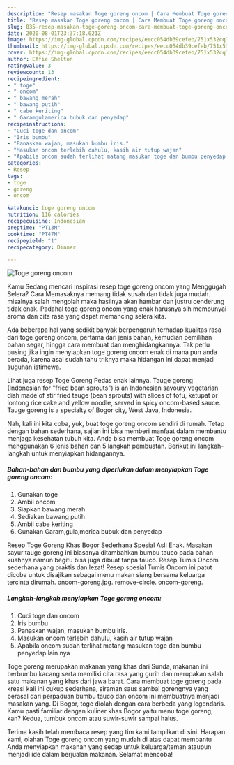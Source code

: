 ```yaml
---
description: "Resep masakan Toge goreng oncom | Cara Membuat Toge goreng oncom Yang Bikin Ngiler"
title: "Resep masakan Toge goreng oncom | Cara Membuat Toge goreng oncom Yang Bikin Ngiler"
slug: 835-resep-masakan-toge-goreng-oncom-cara-membuat-toge-goreng-oncom-yang-bikin-ngiler
date: 2020-08-01T23:37:18.021Z
image: https://img-global.cpcdn.com/recipes/eecc054db39cefeb/751x532cq70/toge-goreng-oncom-foto-resep-utama.jpg
thumbnail: https://img-global.cpcdn.com/recipes/eecc054db39cefeb/751x532cq70/toge-goreng-oncom-foto-resep-utama.jpg
cover: https://img-global.cpcdn.com/recipes/eecc054db39cefeb/751x532cq70/toge-goreng-oncom-foto-resep-utama.jpg
author: Effie Shelton
ratingvalue: 3
reviewcount: 13
recipeingredient:
- " toge"
- " oncom"
- " bawang merah"
- " bawang putih"
- " cabe keriting"
- " Garamgulamerica bubuk dan penyedap"
recipeinstructions:
- "Cuci toge dan oncom"
- "Iris bumbu"
- "Panaskan wajan, masukan bumbu iris."
- "Masukan oncom terlebih dahulu, kasih air tutup wajan"
- "Apabila oncom sudah terlihat matang masukan toge dan bumbu penyedap lain nya"
categories:
- Resep
tags:
- toge
- goreng
- oncom

katakunci: toge goreng oncom 
nutrition: 116 calories
recipecuisine: Indonesian
preptime: "PT13M"
cooktime: "PT47M"
recipeyield: "1"
recipecategory: Dinner

---
```



![Toge goreng oncom](https://img-global.cpcdn.com/recipes/eecc054db39cefeb/751x532cq70/toge-goreng-oncom-foto-resep-utama.jpg)

Kamu Sedang mencari inspirasi resep toge goreng oncom yang Menggugah Selera? Cara Memasaknya memang tidak susah dan tidak juga mudah. misalnya salah mengolah maka hasilnya akan hambar dan justru cenderung tidak enak. Padahal toge goreng oncom yang enak harusnya sih mempunyai aroma dan cita rasa yang dapat memancing selera kita.

Ada beberapa hal yang sedikit banyak berpengaruh terhadap kualitas rasa dari toge goreng oncom, pertama dari jenis bahan, kemudian pemilihan bahan segar, hingga cara membuat dan menghidangkannya. Tak perlu pusing jika ingin menyiapkan toge goreng oncom enak di mana pun anda berada, karena asal sudah tahu triknya maka hidangan ini dapat menjadi suguhan istimewa.

Lihat juga resep Toge Goreng Pedas enak lainnya. Tauge goreng (Indonesian for &#34;fried bean sprouts&#34;) is an Indonesian savoury vegetarian dish made of stir fried tauge (bean sprouts) with slices of tofu, ketupat or lontong rice cake and yellow noodle, served in spicy oncom-based sauce. Tauge goreng is a specialty of Bogor city, West Java, Indonesia.


Nah, kali ini kita coba, yuk, buat toge goreng oncom sendiri di rumah. Tetap dengan bahan sederhana, sajian ini bisa memberi manfaat dalam membantu menjaga kesehatan tubuh kita. Anda bisa membuat Toge goreng oncom menggunakan 6 jenis bahan dan 5 langkah pembuatan. Berikut ini langkah-langkah untuk menyiapkan hidangannya.

<!--inarticleads1-->

##### Bahan-bahan dan bumbu yang diperlukan dalam menyiapkan Toge goreng oncom:

1. Gunakan  toge
1. Ambil  oncom
1. Siapkan  bawang merah
1. Sediakan  bawang putih
1. Ambil  cabe keriting
1. Gunakan  Garam,gula,merica bubuk dan penyedap


Resep Toge Goreng Khas Bogor Sederhana Spesial Asli Enak. Masakan sayur tauge goreng ini biasanya ditambahkan bumbu tauco pada bahan kuahnya namun begitu bisa juga dibuat tanpa tauco. Resep Tumis Oncom sederhana yang praktis dan lezat! Resep spesial Tumis Oncom ini patut dicoba untuk disajikan sebagai menu makan siang bersama keluarga tercinta dirumah. oncom-goreng.jpg. remove-circle. oncom-goreng. 

<!--inarticleads2-->

##### Langkah-langkah menyiapkan Toge goreng oncom:

1. Cuci toge dan oncom
1. Iris bumbu
1. Panaskan wajan, masukan bumbu iris.
1. Masukan oncom terlebih dahulu, kasih air tutup wajan
1. Apabila oncom sudah terlihat matang masukan toge dan bumbu penyedap lain nya


Toge goreng merupakan makanan yang khas dari Sunda, makanan ini berbumbu kacang serta memiliki cita rasa yang gurih dan merupakan salah satu makanan yang khas dari jawa barat. Cara membuat toge goreng pada kreasi kali ini cukup sederhana, siraman saus sambal gorengnya yang berasal dari perpaduan bumbu tauco dan oncom ini membuatnya menjadi masakan yang. Di Bogor, toge diolah dengan cara berbeda yang legendaris. Kamu pasti familiar dengan kuliner khas Bogor yaitu menu toge goreng, kan? Kedua, tumbuk oncom atau suwir-suwir sampai halus. 

Terima kasih telah membaca resep yang tim kami tampilkan di sini. Harapan kami, olahan Toge goreng oncom yang mudah di atas dapat membantu Anda menyiapkan makanan yang sedap untuk keluarga/teman ataupun menjadi ide dalam berjualan makanan. Selamat mencoba!
